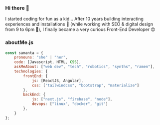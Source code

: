 ### Hi there 👋

I started coding for fun as a kid...
After 10 years building interacting experiences and installations 🤖
(while working with SEO & digital design from 9 to 6pm 🙉),
I finally became a very curious Front-End Developer 😍

### aboutMe.js

```javascript
const samanta = {
    pronouns: "she" | "her",
    code: [Javascript, HTML, CSS],
    askMeAbout: ["web dev", "tech", "robotics", "synths", "ramen"],
    technologies: {
        frontEnd: {
            js: [ReactJS, Angular],
            css: ["tailwindcss", "bootstrap", "materialize"]
        },
        backEnd: {
            js: ["next.js", "firebase", "node"],
            devops: ["linux", "docker", "git"]
        },
    }
};
```
